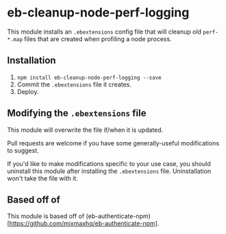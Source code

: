# eb-cleanup-node-perf-logging

This module installs an `.ebextensions` config file that will cleanup old
`perf-*.map` files that are created when profiling a node process.

## Installation

1. `npm install eb-cleanup-node-perf-logging --save`
2. Commit the `.ebextensions` file it creates.
3. Deploy.

## Modifying the `.ebextensions` file

This module will overwrite the file if/when it is updated.

Pull requests are welcome if you have some generally-useful modifications to
suggest.

If you'd like to make modifications specific to your use case, you should uninstall
this module after installing the `.ebextensions` file. Uninstallation won't take
the file with it.

## Based off of

This module is based off of (eb-authenticate-npm)[https://github.com/mixmaxhq/eb-authenticate-npm].
